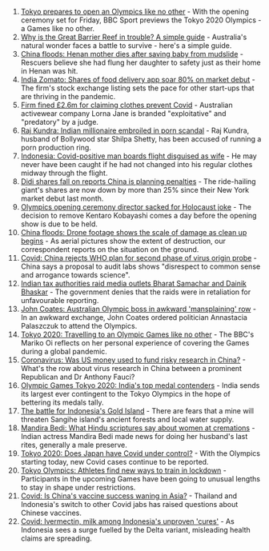 1. [Tokyo prepares to open an Olympics like no other](https://www.bbc.co.uk/sport/olympics/57865245) - With the opening ceremony set for Friday, BBC Sport previews the Tokyo 2020 Olympics - a Games like no other.
2. [Why is the Great Barrier Reef in trouble? A simple guide](https://www.bbc.co.uk/news/world-australia-57938858) - Australia's natural wonder faces a battle to survive - here's a simple guide.
3. [China floods: Henan mother dies after saving baby from mudslide](https://www.bbc.co.uk/news/world-asia-china-57897474) - Rescuers believe she had flung her daughter to safety just as their home in Henan was hit.
4. [India Zomato: Shares of food delivery app soar 80% on market debut](https://www.bbc.co.uk/news/business-57938217) - The firm's stock exchange listing sets the pace for other start-ups that are thriving in the pandemic.
5. [Firm fined £2.6m for claiming clothes prevent Covid](https://www.bbc.co.uk/news/business-57940657) - Australian activewear company Lorna Jane is branded "exploitative" and "predatory" by a judge.
6. [Raj Kundra: Indian millionaire embroiled in porn scandal](https://www.bbc.co.uk/news/world-asia-india-57897783) - Raj Kundra, husband of Bollywood star Shilpa Shetty, has been accused of running a porn production ring.
7. [Indonesia: Covid-positive man boards flight disguised as wife](https://www.bbc.co.uk/news/world-asia-57938542) - He may never have been caught if he had not changed into his regular clothes midway through the flight.
8. [Didi shares fall on reports China is planning penalties](https://www.bbc.co.uk/news/business-57938212) - The ride-hailing giant's shares are now down by more than 25% since their New York market debut last month.
9. [Olympics opening ceremony director sacked for Holocaust joke](https://www.bbc.co.uk/news/world-asia-57924885) - The decision to remove Kentaro Kobayashi comes a day before the opening show is due to be held.
10. [China floods: Drone footage shows the scale of damage as clean up begins](https://www.bbc.co.uk/news/world-asia-china-57926019) - As aerial pictures show the extent of destruction, our correspondent reports on the situation on the ground.
11. [Covid: China rejects WHO plan for second phase of virus origin probe](https://www.bbc.co.uk/news/world-asia-china-57926368) - China says a proposal to audit labs shows "disrespect to common sense and arrogance towards science".
12. [Indian tax authorities raid media outlets Bharat Samachar and Dainik Bhaskar](https://www.bbc.co.uk/news/world-asia-india-57937862) - The government denies that the raids were in retaliation for unfavourable reporting.
13. [John Coates: Australian Olympic boss in awkward 'mansplaining' row](https://www.bbc.co.uk/news/world-australia-57924986) - In an awkward exchange, John Coates ordered politician Annastacia Palaszczuk to attend the Olympics.
14. [Tokyo 2020: Travelling to an Olympic Games like no other](https://www.bbc.co.uk/news/world-asia-57913517) - The BBC's Mariko Oi reflects on her personal experience of covering the Games during a global pandemic.
15. [Coronavirus: Was US money used to fund risky research in China?](https://www.bbc.co.uk/news/57932699) - What's the row about virus research in China between a prominent Republican and Dr Anthony Fauci?
16. [Olympic Games Tokyo 2020: India's top medal contenders](https://www.bbc.co.uk/news/world-asia-india-57913544) - India sends its largest ever contingent to the Tokyo Olympics in the hope of bettering its medals tally.
17. [The battle for Indonesia's Gold Island](https://www.bbc.co.uk/news/world-asia-57902815) - There are fears that a mine will threaten Sangihe island's ancient forests and local water supply.
18. [Mandira Bedi: What Hindu scriptures say about women at cremations](https://www.bbc.co.uk/news/world-asia-india-57894855) - Indian actress Mandira Bedi made news for doing her husband's last rites, generally a male preserve.
19. [Tokyo 2020: Does Japan have Covid under control?](https://www.bbc.co.uk/news/57556978) - With the Olympics starting today, new Covid cases continue to be reported.
20. [Tokyo Olympics: Athletes find new ways to train in lockdown](https://www.bbc.co.uk/news/world-asia-57887074) - Participants in the upcoming Games have been going to unusual lengths to stay in shape under restrictions.
21. [Covid: Is China's vaccine success waning in Asia?](https://www.bbc.co.uk/news/world-asia-57845644) - Thailand and Indonesia's switch to other Covid jabs has raised questions about Chinese vaccines.
22. [Covid: Ivermectin, milk among Indonesia's unproven 'cures'](https://www.bbc.co.uk/news/world-asia-pacific-57838033) - As Indonesia sees a surge fuelled by the Delta variant, misleading health claims are spreading.
